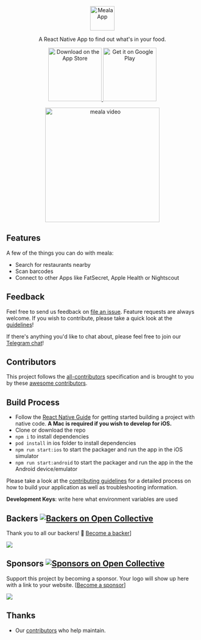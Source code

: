 <p align="center">
  <a href="heymeala.com" target="_blank" rel="nofollow">
  <img src="https://usercontent.one/wp/www.heymeala.com/wp-content/uploads/2019/08/heymeala.png" alt="Meala App" height="64">
  </a>
  <p align="center">A React Native App to find out what's in your food.<p>

  <p align="center">
  <a href="https://testflight.apple.com/join/ZAap8y2g" target="_blank"  rel="nofollow">
    <img alt="Download on the App Store" title="App Store" src="https://camo.githubusercontent.com/8d5ff228b00f3f1a8b991522b6bafc9d58ae6806dbb6d508c1d7baa1058bb879/687474703a2f2f692e696d6775722e636f6d2f306e327a7148442e706e67" width="140" data-canonical-src="http://i.imgur.com/0n2zqHD.png" style="max-width:100%;">
  </a>
  <a href="https://play.google.com/store/apps/details?id=com.heymeala" target="_blank"  rel="nofollow">
    <img alt="Get it on Google Play" title="Google Play" src="https://camo.githubusercontent.com/5d52fd0703fc06d3af542709e3e963348aa134a94b7c55d104d301f7d470df7f/687474703a2f2f692e696d6775722e636f6d2f6d74475250754d2e706e67" width="140" data-canonical-src="http://i.imgur.com/mtGRPuM.png" style="max-width:100%;">
  </a>
</p>
<p align="center"> 
 <a href="https://youtu.be/SE3NB44ZiPM" target="_blank" rel="nofollow">
  <img src="https://usercontent.one/wp/www.heymeala.com/wp-content/uploads/2019/09/meala_app_screens.png" alt="meala video" height="300">
  </a>
</p>

## Features

A few of the things you can do with meala:

* Search for restaurants nearby
* Scan barcodes
* Connect to other Apps like FatSecret, Apple Health or Nightscout

## Feedback

Feel free to send us feedback on [file an issue](https://github.com/heymeala/meala-app/issues/new). Feature requests are always welcome. If you wish to contribute, please take a quick look at the [guidelines](./CONTRIBUTING.md)!

If there's anything you'd like to chat about, please feel free to join our [Telegram chat](https://t.me/heymeala)!

## Contributors

This project follows the [all-contributors](https://github.com/kentcdodds/all-contributors) specification and is brought to you by these [awesome contributors](./CONTRIBUTORS.md).

## Build Process

- Follow the [React Native Guide](https://facebook.github.io/react-native/docs/getting-started.html) for getting started building a project with native code. **A Mac is required if you wish to develop for iOS.**
- Clone or download the repo
- `npm i` to install dependencies
- `pod install` in ios folder to install dependencies
- `npm run start:ios` to start the packager and run the app in the iOS simulator
- `npm run start:android` to start the packager and run the app in the the Android device/emulator

Please take a look at the [contributing guidelines](./CONTRIBUTING.md) for a detailed process on how to build your application as well as troubleshooting information.

**Development Keys**: write here what environment variables are used

## Backers [![Backers on Open Collective](https://opencollective.com/heymeala/backers/badge.svg)](#backers)

Thank you to all our backers! 🙏 [Become a backer](https://opencollective.com/heymeala#backer)]

<a href="https://opencollective.com/heymeala#backers" target="_blank"><img src="https://opencollective.com/heymeala/backers.svg?width=890"></a>

## Sponsors [![Sponsors on Open Collective](https://opencollective.com/heymeala/sponsors/badge.svg)](#sponsors)

Support this project by becoming a sponsor. Your logo will show up here with a link to your website. [[Become a sponsor](https://opencollective.com/git-point#sponsor)]

<a href="https://opencollective.com/heymeala#sponsor" target="_blank"><img src="https://opencollective.com/heymeala/sponsor.svg?width=890"></a>


## Thanks

- Our [contributors](https://github.com/heymeala/meala-app/network/dependencies) who help maintain.
